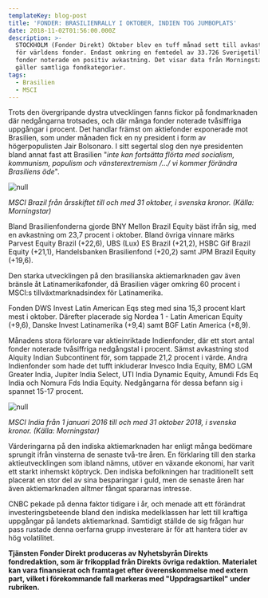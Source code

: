 ```yaml
---
templateKey: blog-post
title: 'FONDER: BRASILIENRALLY I OKTOBER, INDIEN TOG JUMBOPLATS'
date: 2018-11-02T01:56:00.000Z
description: >-
  STOCKHOLM (Fonder Direkt) Oktober blev en tuff månad sett till avkastningen
  för världens fonder. Endast omkring en femtedel av 33.726 Sverigetillgängliga
  fonder noterade en positiv avkastning. Det visar data från Morningstar, som
  gäller samtliga fondkategorier.
tags:
  - Brasilien
  - MSCI
---
```

Trots den övergripande dystra utvecklingen fanns fickor på fondmarknaden där nedgångarna trotsades, och där många fonder noterade tvåsiffriga uppgångar i procent. Det handlar främst om aktiefonder exponerade mot Brasilien, som under månaden fick en ny president i form av högerpopulisten Jair Bolsonaro. I sitt segertal slog den nye presidenten bland annat fast att Brasilien "_inte kan fortsätta flörta med socialism, kommunism, populism och vänsterextremism /…/ vi kommer förändra Brasiliens öde_". 

![null](/img/562991201.png)

_MSCI Brazil från årsskiftet till och med 31 oktober, i svenska kronor. (Källa: Morningstar)_

Bland Brasilienfonderna gjorde BNY Mellon Brazil Equity bäst ifrån sig, med en avkastning om 23,7 procent i oktober. Bland övriga vinnare märks Parvest Equity Brazil (+22,6), UBS (Lux) ES Brazil (+21,2), HSBC Gif Brazil Equity (+21,1), Handelsbanken Brasilienfond (+20,2) samt JPM Brazil Equity (+19,6).

Den starka utvecklingen på den brasilianska aktiemarknaden gav även bränsle åt Latinamerikafonder, då Brasilien väger omkring 60 procent i MSCI:s tillväxtmarknadsindex för Latinamerika.

 Fonden DWS Invest Latin American Eqs steg med sina 15,3 procent klart mest i oktober. Därefter placerade sig Nordea 1 - Latin American Equity (+9,6), Danske Invest Latinamerika (+9,4) samt BGF Latin America (+8,9).

Månadens stora förlorare var aktieinriktade Indienfonder, där ett stort antal fonder noterade tvåsiffriga nedgångstal i procent. Sämst avkastning stod Alquity Indian Subcontinent för, som tappade 21,2 procent i värde. Andra Indienfonder som hade det tufft inkluderar Invesco India Equity, BMO LGM Greater India, Jupiter India Select, UTI India Dynamic Equity, Amundi Fds Eq India och Nomura Fds India Equity. Nedgångarna för dessa befann sig i spannet 15-17 procent.

![null](/img/562991202.png)

_MSCI India från 1 januari 2016 till och med 31 oktober 2018, i svenska kronor. (Källa: Morningstar)_

Värderingarna på den indiska aktiemarknaden har enligt många bedömare sprungit ifrån vinsterna de senaste två-tre åren. En förklaring till den starka aktieutvecklingen som ibland nämns, utöver en växande ekonomi, har varit ett starkt inhemskt köptryck. Den indiska befolkningen har traditionellt sett placerat en stor del av sina besparingar i guld, men de senaste åren har även aktiemarknaden alltmer fångat spararnas intresse. 

CNBC pekade på denna faktor tidigare i år, och menade att ett förändrat investeringsbeteende bland den indiska medelklassen har lett till kraftiga uppgångar på landets aktiemarknad. Samtidigt ställde de sig frågan hur pass rustade denna oerfarna grupp investerare är för att hantera tider av hög volatilitet.

**Tjänsten Fonder Direkt produceras av Nyhetsbyrån Direkts fondredaktion, som är frikopplad från Direkts övriga redaktion. Materialet kan vara finansierat och framtaget efter överenskommelse med extern part, vilket i förekommande fall markeras med "Uppdragsartikel" under rubriken.**
